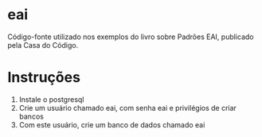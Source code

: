 eai
===

Código-fonte utilizado nos exemplos do livro sobre Padrões EAI, publicado pela Casa do Código.

Instruções
===

1. Instale o postgresql
2. Crie um usuário chamado eai, com senha eai e privilégios de criar bancos
3. Com este usuário, crie um banco de dados chamado eai 
